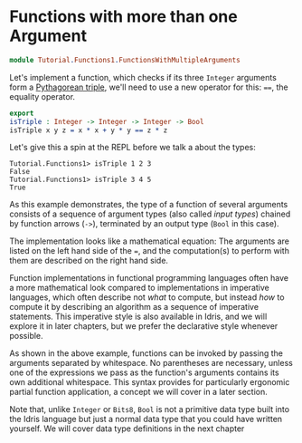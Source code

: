 # Functions with more than one Argument

```idris
module Tutorial.Functions1.FunctionsWithMultipleArguments
```

Let's implement a function, which checks if its three `Integer` arguments form a [Pythagorean triple](https://en.wikipedia.org/wiki/Pythagorean_triple), we'll need to use a new operator for this: `==`, the equality operator.

```idris
export
isTriple : Integer -> Integer -> Integer -> Bool
isTriple x y z = x * x + y * y == z * z
```

Let's give this a spin at the REPL before we talk a about the types:

```repl
Tutorial.Functions1> isTriple 1 2 3
False
Tutorial.Functions1> isTriple 3 4 5
True
```

As this example demonstrates, the type of a function of several arguments consists of a sequence of argument types (also called *input types*) chained by function arrows (`->`), terminated by an output type (`Bool` in this case).

The implementation looks like a mathematical equation: The arguments are listed on the left hand side of the `=`, and the computation(s) to perform with them are described on the right hand side.

Function implementations in functional programming languages often have a more mathematical look compared to implementations in imperative languages, which often describe not *what* to compute, but instead *how* to compute it by describing an algorithm as a sequence of imperative statements. This imperative style is also available in Idris, and we will explore it in later chapters, but we prefer the declarative style whenever possible.

As shown in the above example, functions can be invoked by passing the arguments separated by whitespace. No parentheses are necessary, unless one of the expressions we pass as the function's arguments contains its own additional whitespace. This syntax provides for particularly ergonomic partial function application, a concept we will cover in a later section.

Note that, unlike `Integer` or `Bits8`, `Bool` is not a primitive data type built into the Idris language but just a normal data type that you could have written yourself. We will cover data type definitions in the next chapter

<!-- vi: filetype=idris2:syntax=markdown
-->
